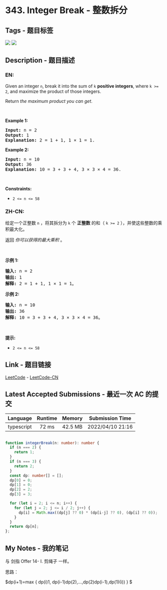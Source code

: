 
# 343. Integer Break - 整数拆分

## Tags - 题目标签

 <img src="https://img.shields.io/badge/Math-数学-blue.svg">   <img src="https://img.shields.io/badge/Dynamic Programming-动态规划-blue.svg">  


## Description - 题目描述

### EN:
<p>Given an integer <code>n</code>, break it into the sum of <code>k</code> <strong>positive integers</strong>, where <code>k &gt;= 2</code>, and maximize the product of those integers.</p>

<p>Return <em>the maximum product you can get</em>.</p>

<p>&nbsp;</p>
<p><strong>Example 1:</strong></p>

<pre>
<strong>Input:</strong> n = 2
<strong>Output:</strong> 1
<strong>Explanation:</strong> 2 = 1 + 1, 1 &times; 1 = 1.
</pre>

<p><strong>Example 2:</strong></p>

<pre>
<strong>Input:</strong> n = 10
<strong>Output:</strong> 36
<strong>Explanation:</strong> 10 = 3 + 3 + 4, 3 &times; 3 &times; 4 = 36.
</pre>

<p>&nbsp;</p>
<p><strong>Constraints:</strong></p>

<ul>
	<li><code>2 &lt;= n &lt;= 58</code></li>
</ul>


### ZH-CN:
<p>给定一个正整数&nbsp;<code>n</code>&nbsp;，将其拆分为 <code>k</code> 个 <strong>正整数</strong> 的和（&nbsp;<code>k &gt;= 2</code>&nbsp;），并使这些整数的乘积最大化。</p>

<p>返回 <em>你可以获得的最大乘积</em>&nbsp;。</p>

<p>&nbsp;</p>

<p><strong>示例 1:</strong></p>

<pre>
<strong>输入: </strong>n = 2
<strong>输出: </strong>1
<strong>解释: </strong>2 = 1 + 1, 1 × 1 = 1。</pre>

<p><strong>示例&nbsp;2:</strong></p>

<pre>
<strong>输入: </strong>n = 10
<strong>输出: </strong>36
<strong>解释: </strong>10 = 3 + 3 + 4, 3 ×&nbsp;3 ×&nbsp;4 = 36。</pre>

<p>&nbsp;</p>

<p><strong>提示:</strong></p>

<ul>
	<li><code>2 &lt;= n &lt;= 58</code></li>
</ul>



## Link - 题目链接

[LeetCode](https://leetcode.com/problems/integer-break/description/)  -  [LeetCode-CN](https://leetcode-cn.com/problems/integer-break/description/)
## Latest Accepted Submissions - 最近一次 AC 的提交


| Language | Runtime | Memory | Submission Time |
|:---:|:---:|:---:|:---:|
| typescript  | 72 ms | 42.5 MB | 2022/04/10 21:16 |

```typescript

function integerBreak(n: number): number {
  if (n === 2) {
    return 1;
  }
  if (n === 3) {
    return 2;
  }
  const dp: number[] = [];
  dp[0] = 0;
  dp[1] = 0;
  dp[2] = 2;
  dp[3] = 3;

  for (let i = 2; i <= n; i++) {
    for (let j = 2; j <= i / 2; j++) {
      dp[i] = Math.max((dp[j] ?? 0) * (dp[i-j] ?? 0), (dp[i] ?? 0));
    }
  }
  return dp[n];
};

```
## My Notes - 我的笔记


与 剑指 Offer 14- I. 剪绳子 一样。

思路：

$dp(i+1)=max \{ dp(i)1, dp(i-1)dp(2),...,dp(2)dp(i-1),dp(1)(i)) \} $


